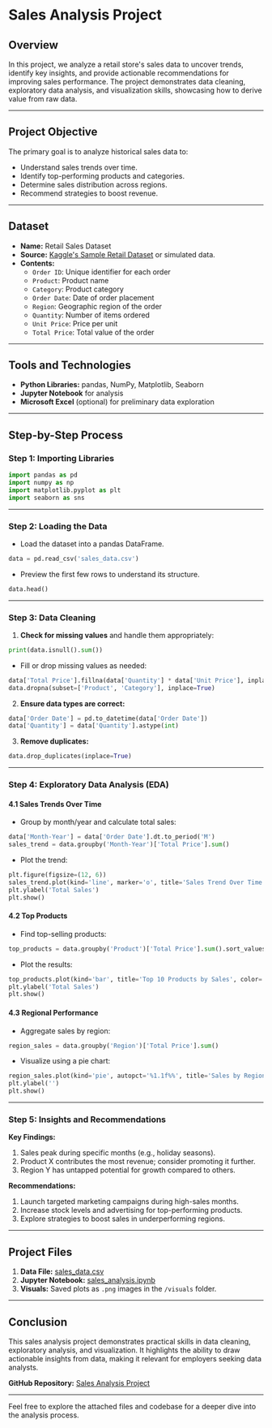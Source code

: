 # Sales Analysis Project

## **Overview**
In this project, we analyze a retail store's sales data to uncover trends, identify key insights, and provide actionable recommendations for improving sales performance. The project demonstrates data cleaning, exploratory data analysis, and visualization skills, showcasing how to derive value from raw data.

---

## **Project Objective**
The primary goal is to analyze historical sales data to:
- Understand sales trends over time.
- Identify top-performing products and categories.
- Determine sales distribution across regions.
- Recommend strategies to boost revenue.

---

## **Dataset**
- **Name:** Retail Sales Dataset
- **Source:** [Kaggle's Sample Retail Dataset](https://www.kaggle.com/) or simulated data.
- **Contents:**
  - `Order ID`: Unique identifier for each order
  - `Product`: Product name
  - `Category`: Product category
  - `Order Date`: Date of order placement
  - `Region`: Geographic region of the order
  - `Quantity`: Number of items ordered
  - `Unit Price`: Price per unit
  - `Total Price`: Total value of the order

---

## **Tools and Technologies**
- **Python Libraries:** pandas, NumPy, Matplotlib, Seaborn
- **Jupyter Notebook** for analysis
- **Microsoft Excel** (optional) for preliminary data exploration

---

## **Step-by-Step Process**

### **Step 1: Importing Libraries**
```python
import pandas as pd
import numpy as np
import matplotlib.pyplot as plt
import seaborn as sns
```

---

### **Step 2: Loading the Data**
- Load the dataset into a pandas DataFrame.
```python
data = pd.read_csv('sales_data.csv')
```
- Preview the first few rows to understand its structure.
```python
data.head()
```

---

### **Step 3: Data Cleaning**
1. **Check for missing values** and handle them appropriately:
```python
print(data.isnull().sum())
```
- Fill or drop missing values as needed:
```python
data['Total Price'].fillna(data['Quantity'] * data['Unit Price'], inplace=True)
data.dropna(subset=['Product', 'Category'], inplace=True)
```

2. **Ensure data types are correct:**
```python
data['Order Date'] = pd.to_datetime(data['Order Date'])
data['Quantity'] = data['Quantity'].astype(int)
```

3. **Remove duplicates:**
```python
data.drop_duplicates(inplace=True)
```

---

### **Step 4: Exploratory Data Analysis (EDA)**

#### 4.1 Sales Trends Over Time
- Group by month/year and calculate total sales:
```python
data['Month-Year'] = data['Order Date'].dt.to_period('M')
sales_trend = data.groupby('Month-Year')['Total Price'].sum()
```
- Plot the trend:
```python
plt.figure(figsize=(12, 6))
sales_trend.plot(kind='line', marker='o', title='Sales Trend Over Time')
plt.ylabel('Total Sales')
plt.show()
```

#### 4.2 Top Products
- Find top-selling products:
```python
top_products = data.groupby('Product')['Total Price'].sum().sort_values(ascending=False).head(10)
```
- Plot the results:
```python
top_products.plot(kind='bar', title='Top 10 Products by Sales', color='skyblue')
plt.ylabel('Total Sales')
plt.show()
```

#### 4.3 Regional Performance
- Aggregate sales by region:
```python
region_sales = data.groupby('Region')['Total Price'].sum()
```
- Visualize using a pie chart:
```python
region_sales.plot(kind='pie', autopct='%1.1f%%', title='Sales by Region')
plt.ylabel('')
plt.show()
```

---

### **Step 5: Insights and Recommendations**
**Key Findings:**
1. Sales peak during specific months (e.g., holiday seasons).
2. Product X contributes the most revenue; consider promoting it further.
3. Region Y has untapped potential for growth compared to others.

**Recommendations:**
1. Launch targeted marketing campaigns during high-sales months.
2. Increase stock levels and advertising for top-performing products.
3. Explore strategies to boost sales in underperforming regions.

---

## **Project Files**
1. **Data File:** [sales_data.csv](./sales_data.csv)
2. **Jupyter Notebook:** [sales_analysis.ipynb](./sales_analysis.ipynb)
3. **Visuals:** Saved plots as `.png` images in the `/visuals` folder.

---

## **Conclusion**
This sales analysis project demonstrates practical skills in data cleaning, exploratory analysis, and visualization. It highlights the ability to draw actionable insights from data, making it relevant for employers seeking data analysts.

**GitHub Repository:** [Sales Analysis Project](https://github.com/yourusername/sales-analysis)

---

Feel free to explore the attached files and codebase for a deeper dive into the analysis process.


